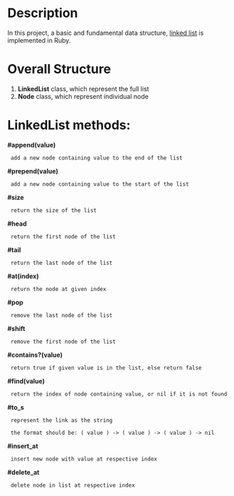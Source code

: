 # Description
In this project, a basic and fundamental data structure,
[linked list](https://en.wikipedia.org/wiki/Linked_list)
is implemented in Ruby.

# Overall Structure
1. **LinkedList** class, which represent the full list
2. **Node** class, which represent individual node

# LinkedList methods:
**#append(value)**

     add a new node containing value to the end of the list
**#prepend(value)**

     add a new node containing value to the start of the list
**#size**

     return the size of the list
     
**#head**

     return the first node of the list
     
**#tail**

     return the last node of the list
     
**#at(index)**

     return the node at given index
     
**#pop**

     remove the last node of the list
     
**#shift**

     remove the first node of the list
     
**#contains?(value)**

     return true if given value is in the list, else return false

**#find(value)**

     return the index of node containing value, or nil if it is not found
     
**#to_s**

     represent the link as the string
     
     the format should be: ( value ) -> ( value ) -> ( value ) -> nil
     
**#insert_at**

     insert new node with value at respective index
     
**#delete_at**
     
     delete node in list at respective index
 
